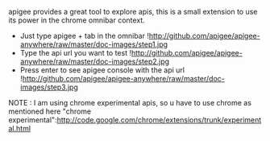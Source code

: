 apigee provides a great tool to explore apis, this is a small extension to use its power in the chrome omnibar context.

* Just type apigee + tab in the omnibar
!http://github.com/apigee/apigee-anywhere/raw/master/doc-images/step1.jpg
* Type the api url you want to test
!http://github.com/apigee/apigee-anywhere/raw/master/doc-images/step2.jpg
* Press enter to see apigee console with the api url
!http://github.com/apigee/apigee-anywhere/raw/master/doc-images/step3.jpg

NOTE : I am using chrome experimental apis, so u have to use chrome as mentioned here "chrome experimental":http://code.google.com/chrome/extensions/trunk/experimental.html